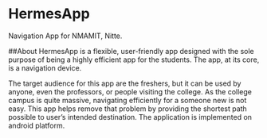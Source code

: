 # HermesApp

Navigation App for NMAMIT, Nitte.

##About
HermesApp is a flexible, user-friendly app designed with the sole purpose of being a highly efficient app for the students. The app, at its core, is a navigation device.

The target audience for this app are the freshers, but it can be used by anyone, even the professors, or people visiting the college. As the college campus is quite massive, navigating efficiently for a someone new is not easy. This app helps remove that problem by providing the shortest path possible to user’s intended destination. The application is implemented on android platform.
